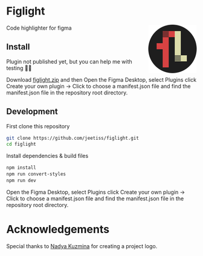 # Figlight

<img src="logo.svg" align="right"
     alt="Figlight logo by Nadya Kuzmina" width="128" height="128">

Code highlighter for figma


## Install

Plugin not published yet, but you can help me with testing 🙌🏻

Download [figlight.zip][figlight] and then Open the Figma Desktop, select Plugins
click Create your own plugin -> Click to choose a manifest.json file and
find the manifest.json file in the repository root directory.

## Development

First clone this repository

```bash
git clone https://github.com/jeetiss/figlight.git
cd figlight
```

Install dependencies & build files

```bash
npm install
npm run convert-styles
npm run dev
```

Open the Figma Desktop, select Plugins click Create your own plugin -> Click to choose a manifest.json file and find the manifest.json file in the repository root directory.

# Acknowledgements

Special thanks to [Nadya Kuzmina][kuzminadya] for creating a project logo.

[figlight]: https://github.com/jeetiss/figlight/releases/download/0.0.1/figlight.zip
[kuzminadya]: http://nadyakuzmina.com/
